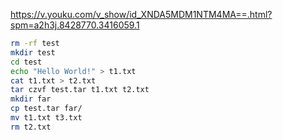 https://v.youku.com/v_show/id_XNDA5MDM1NTM4MA==.html?spm=a2h3j.8428770.3416059.1
```bash
rm -rf test
mkdir test
cd test
echo "Hello World!" > t1.txt
cat t1.txt > t2.txt
tar czvf test.tar t1.txt t2.txt
mkdir far
cp test.tar far/
mv t1.txt t3.txt
rm t2.txt
```